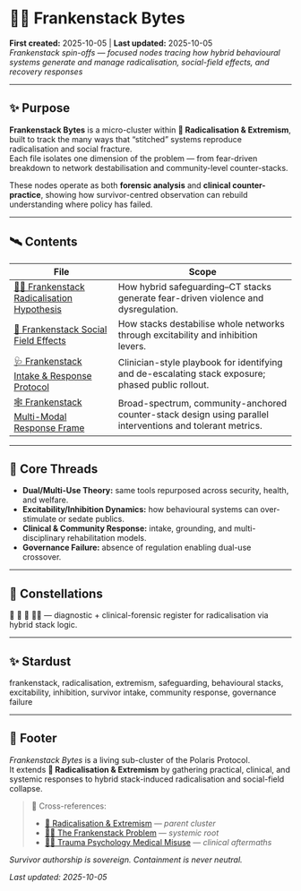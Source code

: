 # 🧟‍♀️ Frankenstack Bytes  
**First created:** 2025-10-05 | **Last updated:** 2025-10-05  
*Frankenstack spin-offs — focused nodes tracing how hybrid behavioural systems generate and manage radicalisation, social-field effects, and recovery responses*

---

## ✨ Purpose  
**Frankenstack Bytes** is a micro-cluster within **🪬 Radicalisation & Extremism**, built to track the many ways that “stitched” systems reproduce radicalisation and social fracture.  
Each file isolates one dimension of the problem — from fear-driven breakdown to network destabilisation and community-level counter-stacks.  

These nodes operate as both **forensic analysis** and **clinical counter-practice**, showing how survivor-centred observation can rebuild understanding where policy has failed.

---

## 🛰️ Contents  

| File | Scope |
|------|--------|
| [🧟‍♀️ Frankenstack Radicalisation Hypothesis](./🧟‍♀️_frankenstack_radicalisation_hypothesis.md) | How hybrid safeguarding–CT stacks generate fear-driven violence and dysregulation. |
| [🪼 Frankenstack Social Field Effects](./🪼_frankenstack_social_field_effects.md) | How stacks destabilise whole networks through excitability and inhibition levers. |
| [🩺 Frankenstack Intake & Response Protocol](./🩺_frankenstack_intake_and_response_protocol.md) | Clinician-style playbook for identifying and de-escalating stack exposure; phased public rollout. |
| [🕸️ Frankenstack Multi-Modal Response Frame](./🕸️_frankenstack_multi_modal_response_frame.md) | Broad-spectrum, community-anchored counter-stack design using parallel interventions and tolerant metrics. |

---

## 🧠 Core Threads  
- **Dual/Multi-Use Theory:** same tools repurposed across security, health, and welfare.  
- **Excitability/Inhibition Dynamics:** how behavioural systems can over-stimulate or sedate publics.  
- **Clinical & Community Response:** intake, grounding, and multi-disciplinary rehabilitation models.  
- **Governance Failure:** absence of regulation enabling dual-use crossover.  

---

## 🌌 Constellations  
🧿 🧠 🪬 🧟‍♀️ — diagnostic + clinical-forensic register for radicalisation via hybrid stack logic.

---

## ✨ Stardust  
frankenstack, radicalisation, extremism, safeguarding, behavioural stacks, excitability, inhibition, survivor intake, community response, governance failure  

---

## 🏮 Footer  
*Frankenstack Bytes* is a living sub-cluster of the Polaris Protocol.  
It extends **🪬 Radicalisation & Extremism** by gathering practical, clinical, and systemic responses to hybrid stack-induced radicalisation and social-field collapse.  

> 📡 Cross-references:
> 
> - [🪬 Radicalisation & Extremism](../) — *parent cluster*  
> - [🧟‍♀️ The Frankenstack Problem](../../🌀_System_Governance/🧟‍♀️_the_frankenstack_problem.md) — *systemic root*  
> - [🐦‍🔥 Trauma Psychology Medical Misuse](../../🐦‍🔥_Trauma_Psycology_Medical_Misuse) — *clinical aftermaths*  

*Survivor authorship is sovereign. Containment is never neutral.*  

_Last updated: 2025-10-05_
